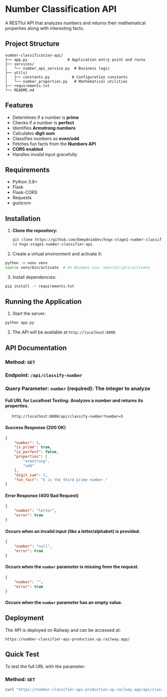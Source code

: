 # Number Classification API

A RESTful API that analyzes numbers and returns their mathematical properties along with interesting facts.

## Project Structure

```
number-classification-api/
├── app.py                  # Application entry point and route
├── services/
│   └── number_api_service.py  # Business logic
├── utils/
│   ├── constants.py          # Configuration constants
│   └── number_properties.py   # Mathematical utilities
├── requirements.txt
└── README.md
```

## Features

- Determines if a number is **prime**
- Checks if a number is **perfect**
- Identifies **Armstrong numbers**
- Calculates **digit sum**
- Classifies numbers as **even/odd**
- Fetches fun facts from the **Numbers API**
- **CORS enabled**
- Handles invalid input gracefully

## Requirements

- Python 3.8+
- Flask
- Flask-CORS
- Requests
- gunicorn

## Installation

1. **Clone the repository:**
    ```bash
    git clone https://github.com/EmmyAnieDev/hngx-stage1-number-classifier-api.git
    cd hngx-stage1-number-classifier-api
    ```

2. Create a virtual environment and activate it:
```bash
python -m venv venv
source venv/bin/activate  # On Windows use: venv\Scripts\activate
```

3. Install dependencies:
```bash
pip install -r requirements.txt
```

## Running the Application

1. Start the server:
```bash
python app.py
```

2. The API will be available at `http://localhost:8000`


## API Documentation

### Method: `GET`

### Endpoint: `/api/classify-number`

### Query Parameter: `number` (required): The integer to analyze

#### Full URL for Localhost Testing: Analyzes a number and returns its properties.
 
```bash
   http://localhost:8000/api/classify-number?number=5
   ```

#### Success Response (200 OK)

```json
{
    "number": 5,
    "is_prime": true,
    "is_perfect": false,
    "properties": [
        "armstrong",
        "odd"
    ],
    "digit_sum": 5,
    "fun_fact": "5 is the third prime number."
}
```

#### Error Response (400 Bad Request)

```json
{
    "number": "letter",
    "error": true
}
```

#### Occurs when an invalid input (like a letter/alphabet) is provided.

```json
{
    "number": "null",
    "error": true
}
```

#### Occurs when the `number` parameter is missing from the request.

```json
{
    "number": "",
    "error": true
}
```

#### Occurs when the `number` parameter has an empty value.


## Deployment

The API is deployed on Railway and can be accessed at:
```
https://number-classifier-api-production.up.railway.app/
```

## Quick Test

To test the full URL with the parameter:

### Method: `GET`

```bash
curl "https://number-classifier-api-production.up.railway.app/api/classify-number?number=5"
```